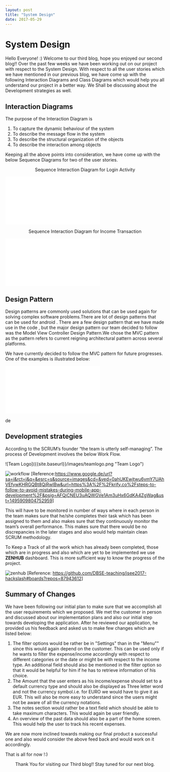 ```yaml
---
layout: post
title: "System Design"
date: 2017-05-29
---
```


# System Design

Hello Everyone! :)
Welcome to our third blog, hope you enjoyed our second blog!!    Over the past few weeks we have been working out on our project with respect to the System Design. With respect to all the user stories which we have mentioned in our previous blog, we have come up with the following Interaction Diagrams and Class Diagrams which would help you all understand our project in a better way. We Shall be discussing about the Development strategies as well.

## Interaction Diagrams

The purpose of the Interaction Diagram is 
1. To capture the dynamic behaviour of the system
2. To describe the message flow in the system
3. To describe the structural organization of the objects 
4. To describe the interaction among objects

Keeping all the above points into consideration, we have come up with the below Sequence Diagrams for two of the user stories.

<p align="center">
Sequence Interaction Diagram for Login Activity
</p>

![InteractionDiagram1]({{site.baseurl}}/InteractionDiagram/Interaction_Diagram_for_Login_Activity.pdf "InteractionDiagram1")

<p align="center">
Sequence Interaction Diagram for Income Transaction
</p>

![InteractionDiagram2]({{site.baseurl}}/InteractionDiagram/InteractionDiagram_for_Income_transaction.pdf "InteractionDiagram2")

## Design Pattern
Design patterns are commonly used solutions that can be used again for solving complex software problems.There are lot of design patterns that can be used for android . There are a few design pattern that we have made use in the code , but the major design pattern our team decided to follow was the Model View Controller Design Pattern.We chose the MVC pattern as the pattern refers to current reigning architectural pattern across several platforms.

We have currently decided to follow the MVC pattern for future progresses. One of the examples is illustrated below:

![MVCDiagram]({{site.baseurl}}/InteractionDiagram/design_pattern.pdf "MVCDiagram") 


de
## Development strategies

According to the SCRUM’s founder “the team is utterly self-managing”.
The process of Development involves the below Work Flow.

<span align="center">
![Team Logo]({{site.baseurl}}/images/teamlogo.png "Team Logo")
</span>

![workflow]({{site.baseurl}}/images/Workflow1.png "workflow")
			[Reference:https://www.google.de/url?sa=i&rct=j&q=&esrc=s&source=images&cd=&ved=0ahUKEwjtwu6vmY7UAhVEfywKHRGQBt8QjRwIBw&url=https%3A%2F%2Fkrify.co%2Fsteps-to-follow-to-avoid-mistakes-during-mobile-app-development%2F&psig=AFQjCNEU3uAQWGVe1Am3uHx6GdKA4ZgWag&ust=1495909804752959]

This will have to be monitored in number of ways where in each person in the team makes sure that he/she completes their task which has been assigned to them and also makes sure that they continuously monitor the team’s overall performance. This makes sure that there would be no discrepancies in the later stages and also would help maintain clean SCRUM methodology. 

To Keep a Track of all the work which has already been completed, those which are in progress and also which are yet to be implemented we use **ZENHUB** dashboard. This is more sufficient way to know the progress of the project.

![zenhub]({{site.baseurl}}/images/Zenhub.png "zenhub")
            [Reference: https://github.com/DBSE-teaching/isee2017-hackslash#boards?repos=87943612]  
			
## Summary of Changes 

We have been following our initial plan to make sure that we accomplish  all the user requirements which we proposed. We met the customer in person and discussed about our implementation plans and also our initial step towards developing the application.
After he reviewed our application, he provided us his feedback and asked us to make few changes which are listed below:

1. The filter options would be rather be in "Settings" than in the "Menu"" since this would again depend on the customer. This can be used only if he wants to filter the expense/income accordingly with respect to different categories or the date or might be with respect to the income type. An additional field should also be mentioned in the filter option so that it would be helpful for him if he has to retrieve information of his choice.
2. The Amount that the user enters as his income/expense should set to a default currency type and should also be displayed as Three letter word and not the currency symbol.i.e. for EURO we would have to give it as EUR. This will also be more easy to understand since the users might not be aware of all the currency notations.
3. The notes section would rather be a text field which should be able to take maximum characters. This would again be user friendly.
4. An overview of the past data should also be a part of the home screen. This would help the user to track  his recent expenses.

We are now more inclined towards making our final product a successful one and also would consider the above feed back and would work on it accordingly.

That is all for now !:)

<p align="center">
Thank You for visiting our Third blog!! Stay tuned for our next blog. 
</p>





